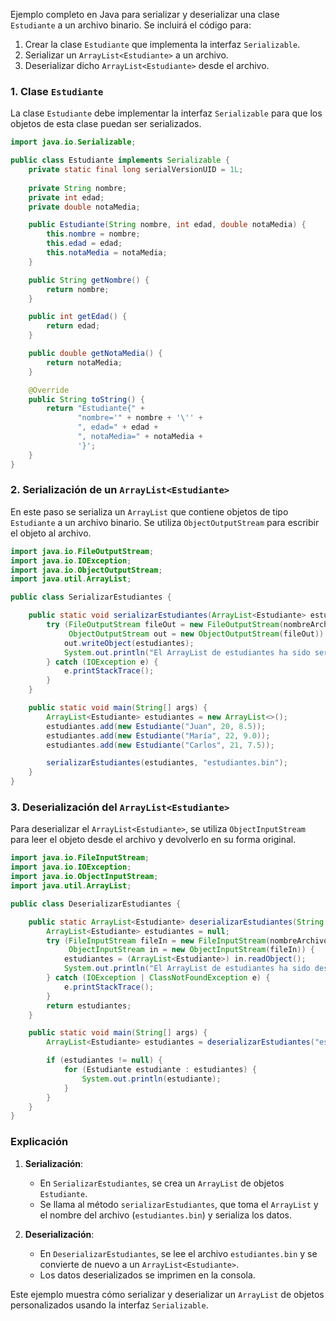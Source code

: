 Ejemplo completo en Java para serializar y deserializar una clase `Estudiante` a un archivo binario. Se incluirá el código para:

1. Crear la clase `Estudiante` que implementa la interfaz `Serializable`.
2. Serializar un `ArrayList<Estudiante>` a un archivo.
3. Deserializar dicho `ArrayList<Estudiante>` desde el archivo.

### 1. Clase `Estudiante`

La clase `Estudiante` debe implementar la interfaz `Serializable` para que los objetos de esta clase puedan ser serializados.

```java
import java.io.Serializable;

public class Estudiante implements Serializable {
    private static final long serialVersionUID = 1L;
    
    private String nombre;
    private int edad;
    private double notaMedia;

    public Estudiante(String nombre, int edad, double notaMedia) {
        this.nombre = nombre;
        this.edad = edad;
        this.notaMedia = notaMedia;
    }

    public String getNombre() {
        return nombre;
    }

    public int getEdad() {
        return edad;
    }

    public double getNotaMedia() {
        return notaMedia;
    }

    @Override
    public String toString() {
        return "Estudiante{" +
               "nombre='" + nombre + '\'' +
               ", edad=" + edad +
               ", notaMedia=" + notaMedia +
               '}';
    }
}
```

### 2. Serialización de un `ArrayList<Estudiante>`

En este paso se serializa un `ArrayList` que contiene objetos de tipo `Estudiante` a un archivo binario. Se utiliza `ObjectOutputStream` para escribir el objeto al archivo.

```java
import java.io.FileOutputStream;
import java.io.IOException;
import java.io.ObjectOutputStream;
import java.util.ArrayList;

public class SerializarEstudiantes {

    public static void serializarEstudiantes(ArrayList<Estudiante> estudiantes, String nombreArchivo) {
        try (FileOutputStream fileOut = new FileOutputStream(nombreArchivo);
             ObjectOutputStream out = new ObjectOutputStream(fileOut)) {
            out.writeObject(estudiantes);
            System.out.println("El ArrayList de estudiantes ha sido serializado en " + nombreArchivo);
        } catch (IOException e) {
            e.printStackTrace();
        }
    }

    public static void main(String[] args) {
        ArrayList<Estudiante> estudiantes = new ArrayList<>();
        estudiantes.add(new Estudiante("Juan", 20, 8.5));
        estudiantes.add(new Estudiante("María", 22, 9.0));
        estudiantes.add(new Estudiante("Carlos", 21, 7.5));

        serializarEstudiantes(estudiantes, "estudiantes.bin");
    }
}
```

### 3. Deserialización del `ArrayList<Estudiante>`

Para deserializar el `ArrayList<Estudiante>`, se utiliza `ObjectInputStream` para leer el objeto desde el archivo y devolverlo en su forma original.

```java
import java.io.FileInputStream;
import java.io.IOException;
import java.io.ObjectInputStream;
import java.util.ArrayList;

public class DeserializarEstudiantes {

    public static ArrayList<Estudiante> deserializarEstudiantes(String nombreArchivo) {
        ArrayList<Estudiante> estudiantes = null;
        try (FileInputStream fileIn = new FileInputStream(nombreArchivo);
             ObjectInputStream in = new ObjectInputStream(fileIn)) {
            estudiantes = (ArrayList<Estudiante>) in.readObject();
            System.out.println("El ArrayList de estudiantes ha sido deserializado desde " + nombreArchivo);
        } catch (IOException | ClassNotFoundException e) {
            e.printStackTrace();
        }
        return estudiantes;
    }

    public static void main(String[] args) {
        ArrayList<Estudiante> estudiantes = deserializarEstudiantes("estudiantes.bin");

        if (estudiantes != null) {
            for (Estudiante estudiante : estudiantes) {
                System.out.println(estudiante);
            }
        }
    }
}
```

### Explicación

1. **Serialización**:
   - En `SerializarEstudiantes`, se crea un `ArrayList` de objetos `Estudiante`.
   - Se llama al método `serializarEstudiantes`, que toma el `ArrayList` y el nombre del archivo (`estudiantes.bin`) y serializa los datos.
   
2. **Deserialización**:
   - En `DeserializarEstudiantes`, se lee el archivo `estudiantes.bin` y se convierte de nuevo a un `ArrayList<Estudiante>`.
   - Los datos deserializados se imprimen en la consola.

Este ejemplo muestra cómo serializar y deserializar un `ArrayList` de objetos personalizados usando la interfaz `Serializable`.